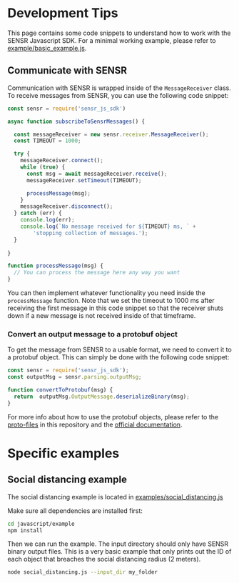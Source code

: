 # Development Tips

This page contains some code snippets to understand how to work with the SENSR Javascript SDK.
For a minimal working example, please refer to [example/basic_example.js](./examples/basic_example.js).


## Communicate with SENSR
Communication with SENSR is wrapped inside of the `MessageReceiver` class. To receive messages from SENSR, you can use the following code snippet:

```javascript
const sensr = require('sensr_js_sdk')

async function subscribeToSensrMessages() {

  const messageReceiver = new sensr.receiver.MessageReceiver();
  const TIMEOUT = 1000;

  try {
    messageReceiver.connect();
    while (true) {
      const msg = await messageReceiver.receive();
      messageReceiver.setTimeout(TIMEOUT);

      processMessage(msg);
    }
    messageReceiver.disconnect();
  } catch (err) {
    console.log(err);
    console.log(`No message received for ${TIMEOUT} ms, ` +
        'stopping collection of messages.');
  }
  
}

function processMessage(msg) {
  // You can process the message here any way you want
}
```
You can then implement whatever functionality you need inside the `processMessage` function. Note that we set the timeout to 1000 ms after receiving the first message in this code snippet so that the receiver shuts down if a new message is not received inside of that timeframe.

### Convert an output message to a protobuf object
To get the message from SENSR to a usable format, we need to convert it to a protobuf object. This can simply be done with the following code snippet:

```javascript
const sensr = require('sensr_js_sdk');
const outputMsg = sensr.parsing.outputMsg;

function convertToProtobuf(msg) {
  return  outputMsg.OutputMessage.deserializeBinary(msg);
}
```
For more info about how to use the protobuf objects, please refer to the [proto-files](./../proto) in this repository and the [official documentation](https://developers.google.com/protocol-buffers/docs/reference/javascript-generated).

# Specific examples

## Social distancing example
The social distancing example is located in [examples/social_distancing.js](./examples/social_distancing.js)

Make sure all dependencies are installed first:

```bash
cd javascript/example
npm install
```

Then we can run the example. The input directory should only have SENSR binary output files.
This is a very basic example that only prints out the ID of each object that breaches the social distancing radius (2 meters).
```bash
node social_distancing.js --input_dir my_folder
```
